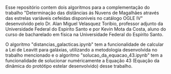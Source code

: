 Esse repositório contem dois algoritmos para a complementação do trabalho "Determinação das distâncias ás Nuvens de Magalhães através das estrelas variáveis cefeidas disponiveis no catálogo OGLE IV" desenvolvido pelo Dr. Alan Miguel Velasquez Toribio, professor adjunto da Universidade Federal do Espirito Santo e por Kevin Mota da Costa, aluno do curso de bacharelado em física na Universidade Federal do Espírito Santo.

O algoritmo "distancias_galacticas.ipynb" tem a funcionalidade de calcular a Lei de Leavitt para galáxias, utilizando a metodologia desenvolvida no trabalho mencionado e o algoritmo "solucao_da_equacao_43.ipynb" tem a funcionalidade de solucionar numéricamente a Equação 43 (Equação da dinâmica do protótipo estelar desenvolvido) desse trabalho.
